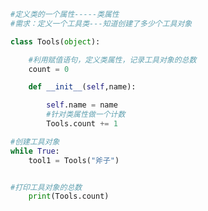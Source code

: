 
<BlogInfo id="943" title="12.类属性" author="白日梦想猿" pv=0 read_times=0 pre_cost_time="0分14秒" category="面向对象的特性" tag_list="['面向对象的特性']" create_time="2020.03.05 17:18:37" update_time="2020.03.09 14:05:06" />

```python
#定义类的一个属性-----类属性
#需求：定义一个工具类---知道创建了多少个工具对象

class Tools(object):

    #利用赋值语句，定义类属性，记录工具对象的总数
    count = 0

    def __init__(self,name):

        self.name = name
        #针对类属性做一个计数
        Tools.count += 1

#创建工具对象
while True:
    tool1 = Tools("斧子")


#打印工具对象的总数
    print(Tools.count)

```
